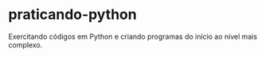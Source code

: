 # praticando-python
Exercitando códigos em Python e criando programas do início ao nível mais complexo.

